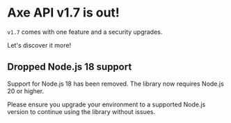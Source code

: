 # Axe API v1.7 is out!

`v1.7` comes with one feature and a security upgrades.

Let's discover it more!

## Dropped Node.js 18 support

Support for Node.js 18 has been removed. The library now requires Node.js 20 or higher.

Please ensure you upgrade your environment to a supported Node.js version to continue using the library without issues.
